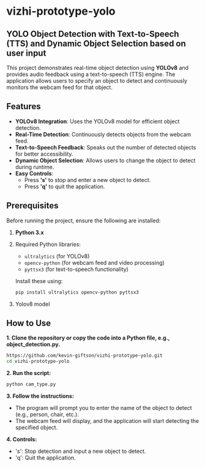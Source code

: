 # vizhi-prototype-yolo
## YOLO Object Detection with Text-to-Speech (TTS) and Dynamic Object Selection based on user input

This project demonstrates real-time object detection using **YOLOv8** and provides audio feedback using a text-to-speech (TTS) engine. The application allows users to specify an object to detect and continuously monitors the webcam feed for that object.

## Features
- **YOLOv8 Integration**: Uses the YOLOv8 model for efficient object detection.
- **Real-Time Detection**: Continuously detects objects from the webcam feed.
- **Text-to-Speech Feedback**: Speaks out the number of detected objects for better accessibility.
- **Dynamic Object Selection**: Allows users to change the object to detect during runtime.
- **Easy Controls**: 
  - Press **'s'** to stop and enter a new object to detect.
  - Press **'q'** to quit the application.

## Prerequisites
Before running the project, ensure the following are installed:
1. **Python 3.x**
2. Required Python libraries:
   - `ultralytics` (for YOLOv8)
   - `opencv-python` (for webcam feed and video processing)
   - `pyttsx3` (for text-to-speech functionality)

   Install these using:
   ```bash
   pip install ultralytics opencv-python pyttsx3
   ```
3. Yolov8 model

## **How to Use**
**1. Clone the repository or copy the code into a Python file, e.g., object_detection.py.**

```bash
https://github.com/kevin-giftson/vizhi-prototype-yolo.git
cd vizhi-prototype-yolo
```
**2. Run the script:**

```bash
python cam_type.py
```
**3. Follow the instructions:**

- The program will prompt you to enter the name of the object to detect (e.g., person, chair, etc.).
- The webcam feed will display, and the application will start detecting the specified object.

**4. Controls:**

- 's': Stop detection and input a new object to detect.
- 'q': Quit the application.
